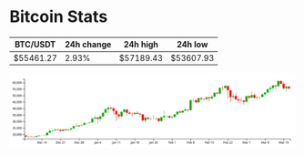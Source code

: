 # Bitcoin Stats

BTC/USDT|24h change|24h high|24h low|
|---|---|---|---|
|$55461.27|2.93%|$57189.43|$53607.93|

<img src="./chart.svg">
